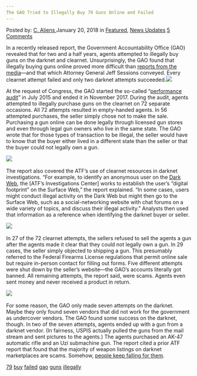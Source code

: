 ```yaml
---
The GAO Tried to Illegally Buy 79 Guns Online and Failed
---
```

<article class="post-listing post-24492 post type-post status-publish format-standard has-post-thumbnail hentry 
 tag-6259 tag-buy tag-failed tag-gao tag-guns tag-illegally tag-online">
<div class="post-inner">
<span>Posted by: <a href="https://www.deepdotweb.com/author/caliens/" title="">C. Aliens </a></span>
<span>January 20, 2018</span>
<span>in <a href="https://www.deepdotweb.com/category/deepdot-news/" rel="category tag">Featured</a>, <a href="https://www.deepdotweb.com/category/news-updates/" rel="category tag">News Updates</a></span>
<span><a href="https://www.deepdotweb.com/2018/01/20/gao-tried-illegally-buy-79-guns-online-failed/#comments">5 Comments</a></span>


<p>In a recently released report, the Government Accountability Office (GAO) revealed that for two and a half years, agents attempted to illegally buy guns on the darknet and clearnet. Unsurprisingly, the GAO found that illegally buying guns online proved more difficult than <a href="https://www.deepdotweb.com/2016/01/12/do-people-really-buy-weapons-from-dark-web-markets/">reports from the media</a>—and that which Attorney General Jeff Sessions conveyed. Every clearnet attempt failed and only two darknet attempts succeeded.<img class="wp-image-24495 aligncenter" src="/imgs/2018/01/word-image-44.png" srcset="/imgs/2018/01/word-image-44.png 660w, /imgs/2018/01/word-image-44-300x150.png 300w" sizes="(max-width: 660px) 100vw, 660px" /></p>
<p>At the request of Congress, the GAO started the so-called “<a href="https://www.scribd.com/document/368588385/INTERNET-FIREARM-SALES-ATF-Enforcement-Efforts-and-Outcomes-of-GAO-Covert-Testing">performance audit</a>” in July 2015 and ended it in November 2017. During the audit, agents attempted to illegally purchase guns on the clearnet on 72 separate occasions. All 72 attempts resulted in empty-handed agents. In 56 attempted purchases, the seller simply chose not to make the sale. Purchasing a gun online can be done legally through licensed gun stores and even through legal gun owners who live in the same state. The GAO wrote that for those types of transaction to be illegal, the seller would have to know that the buyer either lived in a different state than the seller or that the buyer could not legally own a gun.</p>
<p><img class="wp-image-24496 aligncenter" src="/imgs/2018/01/word-image-45.png" srcset="/imgs/2018/01/word-image-45.png 800w, /imgs/2018/01/word-image-45-300x174.png 300w" sizes="(max-width: 800px) 100vw, 800px" /></p>
<p>The report also covered the ATF’s use of clearnet resources in darknet investigations. “For example, to identify an anonymous user on the <a href="https://www.deepdotweb.com/tag/darknet">Dark Web</a>, the [ATF’s Investigations Center] works to establish the user’s “digital footprint” on the Surface Web,” the report explained. “In some cases, users might conduct illegal activity on the Dark Web but might then go to the Surface Web, such as a social-networking website with chat forums on a wide variety of topics, and discuss their illegal activity.” Analysts then used that information as a reference when identifying the darknet buyer or seller.</p>
<p><img class="wp-image-24497 aligncenter" src="/imgs/2018/01/word-image-46.png" srcset="/imgs/2018/01/word-image-46.png 800w, /imgs/2018/01/word-image-46-300x153.png 300w" sizes="(max-width: 800px) 100vw, 800px" /></p>
<p>In 27 of the 72 clearnet attempts, the sellers refused to sell the agents a gun after the agents made it clear that they could not legally own a gun. In 29 cases, the seller simply objected to shipping a gun. This presumably referred to the Federal Firearms License regulations that permit online sale but require in-person contact for filling out forms. Five different attempts were shut down by the seller’s website—the GAO’s accounts literally got banned. All remaining attempts, the report said, were scams. Agents even sent money and never received a product in return.</p>
<p><img class="wp-image-24498 aligncenter" src="/imgs/2018/01/word-image-47.png" srcset="/imgs/2018/01/word-image-47.png 800w, /imgs/2018/01/word-image-47-300x190.png 300w" sizes="(max-width: 800px) 100vw, 800px" /></p>
<p>For some reason, the GAO only made seven attempts on the darknet. Maybe they only found seven vendors that did not work for the government as undercover vendors. The GAO found some success on the darknet, though. In two of the seven attempts, agents ended up with a gun from a darknet vendor. (In fairness, USPIS actually pulled the guns from the mail stream and sent pictures to the agents.) The agents purchased an AK-47 automatic rifle and an Uzi submachine gun. The report cited a prior ATF report that found that the majority of weapon listings on darknet marketplaces are scams. Somehow, <a href="https://www.deepdotweb.com/tag/firearm">people keep falling for them</a>.</p>
</div>
<a href="https://www.deepdotweb.com/tag/79/" rel="tag">79</a> <a href="https://www.deepdotweb.com/tag/buy/" rel="tag">buy</a> <a href="https://www.deepdotweb.com/tag/failed/" rel="tag">failed</a> <a href="https://www.deepdotweb.com/tag/gao/" rel="tag">gao</a> <a href="https://www.deepdotweb.com/tag/guns/" rel="tag">guns</a> <a href="https://www.deepdotweb.com/tag/illegally/" rel="tag">illegally</a> </span> <span style="display:none" class="updated">2018-01-20<a href="https://www.deepdotweb.com/author/caliens/" title="Posts by C. Aliens" rel="author">C. Aliens</a></strong></div>
</div>
</article>


